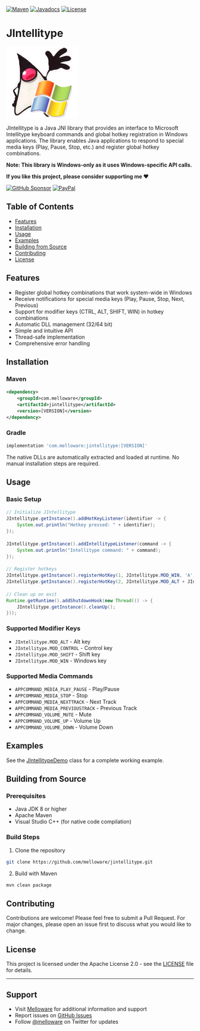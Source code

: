 [![Maven](https://img.shields.io/maven-central/v/com.melloware/jintellitype.svg)](https://repo1.maven.org/maven2/com/melloware/jintellitype/)
[![Javadocs](http://javadoc.io/badge/com.melloware/jintellitype.svg)](https://javadoc.io/doc/com.melloware/jintellitype)
[![License](http://img.shields.io/:license-apache-blue.svg)](http://www.apache.org/licenses/LICENSE-2.0.html)

# JIntellitype

[![JIntellitype Logo](https://github.com/melloware/jintellitype/blob/master/src/test/resources/jintellitype.png?raw=true)](https://melloware.com)

JIntellitype is a Java JNI library that provides an interface to Microsoft Intellitype keyboard commands and global hotkey registration in Windows applications. The library enables Java applications to respond to special media keys (Play, Pause, Stop, etc.) and register global hotkey combinations.

**Note: This library is Windows-only as it uses Windows-specific API calls.**

**If you like this project, please consider supporting me ❤️**

[![GitHub Sponsor](https://img.shields.io/badge/GitHub-FFDD00?style=for-the-badge&logo=github&logoColor=black)](https://github.com/sponsors/melloware)
[![PayPal](https://img.shields.io/badge/PayPal-00457C?style=for-the-badge&logo=paypal&logoColor=white)](https://www.paypal.me/mellowareinc)

## Table of Contents

- [Features](#features)
- [Installation](#installation)
- [Usage](#usage)
- [Examples](#examples)
- [Building from Source](#building-from-source)
- [Contributing](#contributing)
- [License](#license)

## Features

- Register global hotkey combinations that work system-wide in Windows
- Receive notifications for special media keys (Play, Pause, Stop, Next, Previous)
- Support for modifier keys (CTRL, ALT, SHIFT, WIN) in hotkey combinations
- Automatic DLL management (32/64 bit)
- Simple and intuitive API
- Thread-safe implementation
- Comprehensive error handling

## Installation

### Maven

```xml
<dependency>
    <groupId>com.melloware</groupId>
    <artifactId>jintellitype</artifactId>
    <version>[VERSION]</version>
</dependency>
```

### Gradle

```groovy
implementation 'com.melloware:jintellitype:[VERSION]'
```

The native DLLs are automatically extracted and loaded at runtime. No manual installation steps are required.

## Usage

### Basic Setup

```java
// Initialize JIntellitype
JIntellitype.getInstance().addHotKeyListener(identifier -> {
    System.out.println("Hotkey pressed: " + identifier);
});

JIntellitype.getInstance().addIntellitypeListener(command -> {
    System.out.println("Intellitype command: " + command);
});

// Register hotkeys
JIntellitype.getInstance().registerHotKey(1, JIntellitype.MOD_WIN, 'A');  // Windows + A
JIntellitype.getInstance().registerHotKey(2, JIntellitype.MOD_ALT + JIntellitype.MOD_SHIFT, 'B');  // Alt + Shift + B

// Clean up on exit
Runtime.getRuntime().addShutdownHook(new Thread(() -> {
    JIntellitype.getInstance().cleanUp();
}));
```

### Supported Modifier Keys

- `JIntellitype.MOD_ALT` - Alt key
- `JIntellitype.MOD_CONTROL` - Control key
- `JIntellitype.MOD_SHIFT` - Shift key
- `JIntellitype.MOD_WIN` - Windows key

### Supported Media Commands

- `APPCOMMAND_MEDIA_PLAY_PAUSE` - Play/Pause
- `APPCOMMAND_MEDIA_STOP` - Stop
- `APPCOMMAND_MEDIA_NEXTTRACK` - Next Track
- `APPCOMMAND_MEDIA_PREVIOUSTRACK` - Previous Track
- `APPCOMMAND_VOLUME_MUTE` - Mute
- `APPCOMMAND_VOLUME_UP` - Volume Up
- `APPCOMMAND_VOLUME_DOWN` - Volume Down

## Examples

See the [JIntellitypeDemo](https://github.com/melloware/jintellitype/blob/master/src/main/java/com/melloware/jintellitype/JIntellitypeDemo.java) class for a complete working example.

## Building from Source

### Prerequisites

- Java JDK 8 or higher
- Apache Maven
- Visual Studio C++ (for native code compilation)

### Build Steps

1. Clone the repository
```bash
git clone https://github.com/melloware/jintellitype.git
```

2. Build with Maven
```bash
mvn clean package
```

## Contributing

Contributions are welcome! Please feel free to submit a Pull Request. For major changes, please open an issue first to discuss what you would like to change.

## License

This project is licensed under the Apache License 2.0 - see the [LICENSE](http://www.apache.org/licenses/LICENSE-2.0.html) file for details.

---

## Support

- Visit [Melloware](https://www.melloware.com/) for additional information and support
- Report issues on [GitHub Issues](https://github.com/melloware/jintellitype/issues)
- Follow [@melloware](https://twitter.com/melloware) on Twitter for updates